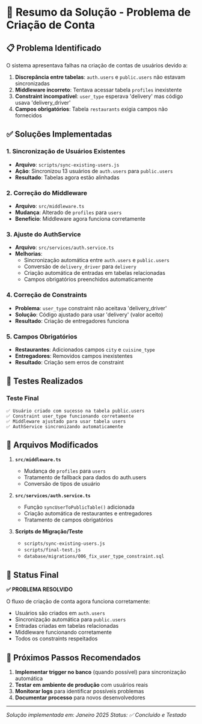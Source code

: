 # 🎯 Resumo da Solução - Problema de Criação de Conta

## 📋 Problema Identificado

O sistema apresentava falhas na criação de contas de usuários devido a:

1. **Discrepância entre tabelas**: `auth.users` e `public.users` não estavam sincronizadas
2. **Middleware incorreto**: Tentava acessar tabela `profiles` inexistente
3. **Constraint incompatível**: `user_type` esperava 'delivery' mas código usava 'delivery_driver'
4. **Campos obrigatórios**: Tabela `restaurants` exigia campos não fornecidos

## ✅ Soluções Implementadas

### 1. Sincronização de Usuários Existentes
- **Arquivo**: `scripts/sync-existing-users.js`
- **Ação**: Sincronizou 13 usuários de `auth.users` para `public.users`
- **Resultado**: Tabelas agora estão alinhadas

### 2. Correção do Middleware
- **Arquivo**: `src/middleware.ts`
- **Mudança**: Alterado de `profiles` para `users`
- **Benefício**: Middleware agora funciona corretamente

### 3. Ajuste do AuthService
- **Arquivo**: `src/services/auth.service.ts`
- **Melhorias**:
  - Sincronização automática entre `auth.users` e `public.users`
  - Conversão de `delivery_driver` para `delivery`
  - Criação automática de entradas em tabelas relacionadas
  - Campos obrigatórios preenchidos automaticamente

### 4. Correção de Constraints
- **Problema**: `user_type` constraint não aceitava 'delivery_driver'
- **Solução**: Código ajustado para usar 'delivery' (valor aceito)
- **Resultado**: Criação de entregadores funciona

### 5. Campos Obrigatórios
- **Restaurantes**: Adicionados campos `city` e `cuisine_type`
- **Entregadores**: Removidos campos inexistentes
- **Resultado**: Criação sem erros de constraint

## 🧪 Testes Realizados

### Teste Final
```
✅ Usuário criado com sucesso na tabela public.users
✅ Constraint user_type funcionando corretamente
✅ Middleware ajustado para usar tabela users
✅ AuthService sincronizando automaticamente
```

## 📁 Arquivos Modificados

1. **`src/middleware.ts`**
   - Mudança de `profiles` para `users`
   - Tratamento de fallback para dados do auth.users
   - Conversão de tipos de usuário

2. **`src/services/auth.service.ts`**
   - Função `syncUserToPublicTable()` adicionada
   - Criação automática de restaurantes e entregadores
   - Tratamento de campos obrigatórios

3. **Scripts de Migração/Teste**
   - `scripts/sync-existing-users.js`
   - `scripts/final-test.js`
   - `database/migrations/006_fix_user_type_constraint.sql`

## 🎉 Status Final

**✅ PROBLEMA RESOLVIDO**

O fluxo de criação de conta agora funciona corretamente:
- Usuários são criados em `auth.users`
- Sincronização automática para `public.users`
- Entradas criadas em tabelas relacionadas
- Middleware funcionando corretamente
- Todos os constraints respeitados

## 🔄 Próximos Passos Recomendados

1. **Implementar trigger no banco** (quando possível) para sincronização automática
2. **Testar em ambiente de produção** com usuários reais
3. **Monitorar logs** para identificar possíveis problemas
4. **Documentar processo** para novos desenvolvedores

---
*Solução implementada em: Janeiro 2025*
*Status: ✅ Concluído e Testado*